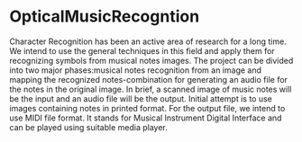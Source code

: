 # OpticalMusicRecogntion
Character Recognition has been an active area of research for a long time. We intend to use the general techniques in this field and apply them for recognizing symbols from musical notes images. The project can be divided into two major phases:musical notes recognition from an image and mapping the recognized notes-combination for generating an audio file for the notes in the original image. In brief, a scanned image of music notes will be the input and an audio file will be the output. Initial attempt is to use images containing notes in printed format. For the output file, we intend to use MIDI file format. It stands for Musical Instrument Digital Interface and can be played using suitable media player.

